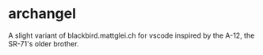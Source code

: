 # archangel
A slight variant of blackbird.mattglei.ch for vscode inspired by the A-12, the SR-71's older brother. 
